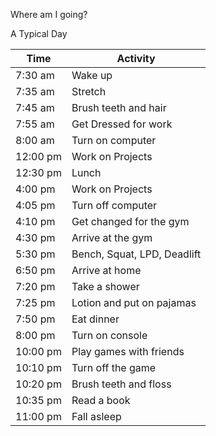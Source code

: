 Where am I going?

A Typical Day

|Time            |Activity                       |
|----------------|-------------------------------|
|7:30 am         |Wake up                        |
|7:35 am         |Stretch                        |
|7:45 am         |Brush teeth and hair           |
|7:55 am         |Get Dressed for work           |
|8:00 am         |Turn on computer               |
|12:00 pm        |Work on Projects               |
|12:30 pm        |Lunch                          |
|4:00 pm         |Work on Projects               |
|4:05 pm         |Turn off computer              |
|4:10 pm         |Get changed for the gym        |
|4:30 pm         |Arrive at the gym              |
|5:30 pm         |Bench, Squat, LPD, Deadlift    |
|6:50 pm         |Arrive at home                 |
|7:20 pm         |Take a shower                  |
|7:25 pm         |Lotion and put on pajamas      |
|7:50 pm         |Eat dinner                     |
|8:00 pm         |Turn on console                |
|10:00 pm        |Play games with friends        |
|10:10 pm        |Turn off the game              |
|10:20 pm        |Brush teeth and floss          |
|10:35 pm        |Read a book                    |
|11:00 pm        |Fall asleep                    |


